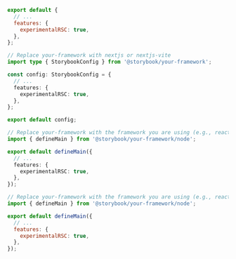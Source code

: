 ```js filename=".storybook/main.js" renderer="react" language="js" tabTitle="CSF 3"
export default {
  // ...
  features: {
    experimentalRSC: true,
  },
};
```

```ts filename=".storybook/main.ts" renderer="react" language="ts" tabTitle="CSF 3"
// Replace your-framework with nextjs or nextjs-vite
import type { StorybookConfig } from '@storybook/your-framework';

const config: StorybookConfig = {
  // ...
  features: {
    experimentalRSC: true,
  },
};

export default config;
```

```ts filename=".storybook/main.ts" renderer="react" language="ts" tabTitle="CSF Next 🧪"
// Replace your-framework with the framework you are using (e.g., react-vite, nextjs, nextjs-vite)
import { defineMain } from '@storybook/your-framework/node';

export default defineMain({
  // ...
  features: {
    experimentalRSC: true,
  },
});

```

<!-- JS snippets still needed while providing both CSF 3 & Next -->

```js filename=".storybook/main.js" renderer="react" language="js" tabTitle="CSF Next 🧪"
// Replace your-framework with the framework you are using (e.g., react-vite, nextjs, nextjs-vite)
import { defineMain } from '@storybook/your-framework/node';

export default defineMain({
  // ...
  features: {
    experimentalRSC: true,
  },
});

```
